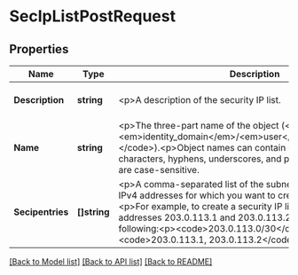 # SecIpListPostRequest

## Properties
Name | Type | Description | Notes
------------ | ------------- | ------------- | -------------
**Description** | **string** | &lt;p&gt;A description of the security IP list. | [optional] [default to null]
**Name** | **string** | &lt;p&gt;The three-part name of the object (&lt;code&gt;/Compute-&lt;em&gt;identity_domain&lt;/em&gt;/&lt;em&gt;user&lt;/em&gt;/&lt;em&gt;object&lt;/em&gt;&lt;/code&gt;).&lt;p&gt;Object names can contain only alphanumeric characters, hyphens, underscores, and periods. Object names are case-sensitive. | [default to null]
**Secipentries** | **[]string** | &lt;p&gt;A comma-separated list of the subnets (in CIDR format) or IPv4 addresses for which you want to create this security IP list.&lt;p&gt;For example, to create a security IP list containing the IP addresses 203.0.113.1 and 203.0.113.2, enter one of the following:&lt;p&gt;&lt;code&gt;203.0.113.0/30&lt;/code&gt;&lt;p&gt;&lt;code&gt;203.0.113.1, 203.0.113.2&lt;/code&gt; | [default to null]

[[Back to Model list]](../README.md#documentation-for-models) [[Back to API list]](../README.md#documentation-for-api-endpoints) [[Back to README]](../README.md)



